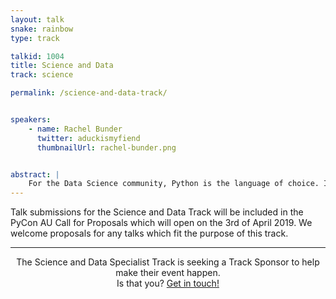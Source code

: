 ```yaml
---
layout: talk
snake: rainbow
type: track

talkid: 1004
title: Science and Data
track: science

permalink: /science-and-data-track/


speakers: 
    - name: Rachel Bunder
      twitter: aduckismyfiend
      thumbnailUrl: rachel-bunder.png


abstract: | 
    For the Data Science community, Python is the language of choice. If you're processing and understanding data, be it statistical analysis, visualisation or machine learning then there's a plethora of Python based tools available to you. The Data Science track is for people in the data science industry, in academia or generally interested in using Python to gain insights from your data.
---
```


Talk submissions for the Science and Data Track will be included in the PyCon AU Call for Proposals which will open on the 3rd of April 2019. We welcome proposals for any talks which fit the purpose of this track.

<hr>

<p align="center">The Science and Data Specialist Track is seeking a Track Sponsor to help make their event happen.<br>Is that you? <a href="/news/call-for-sponsorship/">Get in touch!</a></p>


